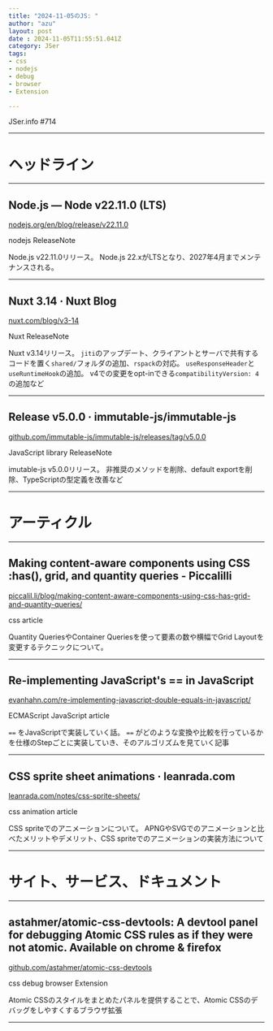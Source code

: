 ```yaml
---
title: "2024-11-05のJS: "
author: "azu"
layout: post
date : 2024-11-05T11:55:51.041Z
category: JSer
tags:
- css 
- nodejs
- debug
- browser
- Extension

---
```


JSer.info #714

----

<h1 class="site-genre">ヘッドライン</h1>

----

## Node.js — Node v22.11.0 (LTS)
[nodejs.org/en/blog/release/v22.11.0](https://nodejs.org/en/blog/release/v22.11.0 "Node.js — Node v22.11.0 (LTS)")
<p class="jser-tags jser-tag-icon"><span class="jser-tag">nodejs</span> <span class="jser-tag">ReleaseNote</span></p>

Node.js v22.11.0リリース。
Node.js 22.xがLTSとなり、2027年4月までメンテナンスされる。


----

## Nuxt 3.14 · Nuxt Blog
[nuxt.com/blog/v3-14](https://nuxt.com/blog/v3-14 "Nuxt 3.14 · Nuxt Blog")
<p class="jser-tags jser-tag-icon"><span class="jser-tag">Nuxt</span> <span class="jser-tag">ReleaseNote</span></p>

Nuxt v3.14リリース。
`jiti`のアップデート、クライアントとサーバで共有するコードを置く`shared/`フォルダの追加、`rspack`の対応。
`useResponseHeader`と`useRuntimeHook`の追加。
v4での変更をopt-inできる`compatibilityVersion: 4`の追加など


----

## Release v5.0.0 · immutable-js/immutable-js
[github.com/immutable-js/immutable-js/releases/tag/v5.0.0](https://github.com/immutable-js/immutable-js/releases/tag/v5.0.0 "Release v5.0.0 · immutable-js/immutable-js")
<p class="jser-tags jser-tag-icon"><span class="jser-tag">JavaScript</span> <span class="jser-tag">library</span> <span class="jser-tag">ReleaseNote</span></p>

imutable-js v5.0.0リリース。
非推奨のメソッドを削除、default exportを削除、TypeScriptの型定義を改善など


----
<h1 class="site-genre">アーティクル</h1>

----

## Making content-aware components using CSS :has(), grid, and quantity queries - Piccalilli
[piccalil.li/blog/making-content-aware-components-using-css-has-grid-and-quantity-queries/](https://piccalil.li/blog/making-content-aware-components-using-css-has-grid-and-quantity-queries/ "Making content-aware components using CSS :has(), grid, and quantity queries - Piccalilli")
<p class="jser-tags jser-tag-icon"><span class="jser-tag">css </span> <span class="jser-tag">article</span></p>

Quantity QueriesやContainer Queriesを使って要素の数や横幅でGrid Layoutを変更するテクニックについて。


----

## Re-implementing JavaScript&#039;s == in JavaScript
[evanhahn.com/re-implementing-javascript-double-equals-in-javascript/](https://evanhahn.com/re-implementing-javascript-double-equals-in-javascript/ "Re-implementing JavaScript&#039;s == in JavaScript")
<p class="jser-tags jser-tag-icon"><span class="jser-tag">ECMAScript</span> <span class="jser-tag">JavaScript</span> <span class="jser-tag">article</span></p>

`==` をJavaScriptで実装していく話。
`==` がどのような変換や比較を行っているかを仕様のStepごとに実装していき、そのアルゴリズムを見ていく記事


----

## CSS sprite sheet animations · leanrada.com
[leanrada.com/notes/css-sprite-sheets/](https://leanrada.com/notes/css-sprite-sheets/ "CSS sprite sheet animations · leanrada.com")
<p class="jser-tags jser-tag-icon"><span class="jser-tag">css </span> <span class="jser-tag">animation</span> <span class="jser-tag">article</span></p>

CSS spriteでのアニメーションについて。
APNGやSVGでのアニメーションと比べたメリットやデメリット、CSS spriteでのアニメーションの実装方法について


----
<h1 class="site-genre">サイト、サービス、ドキュメント</h1>

----

## astahmer/atomic-css-devtools: A devtool panel for debugging Atomic CSS rules as if they were not atomic. Available on chrome &amp; firefox
[github.com/astahmer/atomic-css-devtools](https://github.com/astahmer/atomic-css-devtools "astahmer/atomic-css-devtools: A devtool panel for debugging Atomic CSS rules as if they were not atomic. Available on chrome &amp; firefox")
<p class="jser-tags jser-tag-icon"><span class="jser-tag">css </span> <span class="jser-tag">debug</span> <span class="jser-tag">browser</span> <span class="jser-tag">Extension</span></p>

Atomic CSSのスタイルをまとめたパネルを提供することで、Atomic CSSのデバッグをしやすくするブラウザ拡張


----
